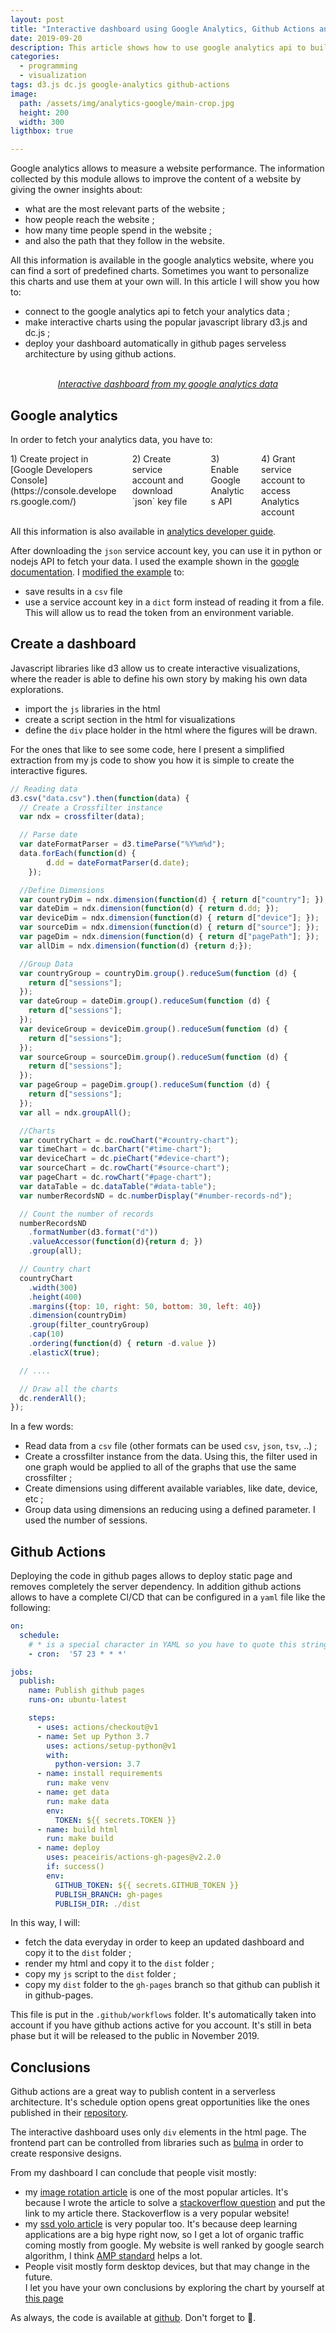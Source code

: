 ```yaml
---
layout: post
title: "Interactive dashboard using Google Analytics, Github Actions and Dc.js"
date: 2019-09-20
description: This article shows how to use google analytics api to build a customized dashboard using javascript library dc.js and deploy them using Github Actions
categories:
  - programming
  - visualization
tags: d3.js dc.js google-analytics github-actions
image:
  path: /assets/img/analytics-google/main-crop.jpg
  height: 200
  width: 300
ligthbox: true

---
```


Google analytics allows to measure a website performance.
The information collected by this module allows to improve the content of a
website by giving the owner insights about:
- what are the most relevant parts of the website ;
- how people reach the website ;
- how many time people spend in the website ;
- and also the path that they follow in the website.

All this information is available in the google analytics website, where you 
can find a sort of predefined charts.  Sometimes you want to personalize this 
charts and use them at your own will.
In this article I will show you how to:
- connect to the google analytics api to fetch your analytics data ;
- make interactive charts using the popular javascript library d3.js and dc.js ;
- deploy your dashboard automatically in github pages serveless architecture by using github actions.

<center>
<amp-img src="/assets/img/analytics-google/main.jpg" alt="google analytics dashboard" height="651" width="682" layout="intrinsic"></amp-img>
<br><i><a href="https://cristianpb.github.io/analytics-google">Interactive dashboard from my google analytics data</a></i>
</center>

## Google analytics

In order to fetch your analytics data, you have to:

<div class="columns is-mobile is-multiline is-horizontal-center">

<div class="column is-6-desktop is-6-mobile">
<amp-image-lightbox id="lightbox1"
  layout="nodisplay"></amp-image-lightbox>
<amp-img on="tap:lightbox1"
  role="button"
  tabindex="0"
  aria-describedby="credentials"
  alt="Credentials google analytics"
  title="Credentials google analytics"
  src="/assets/img/analytics-google/credentials.png"
  layout="responsive"
  width="697"
  height="355"></amp-img>
<div id="credentials">
1) Create project in [Google Developers Console](https://console.developers.google.com/)
</div>
</div>

<div class="column is-6-desktop is-6-mobile">
<amp-image-lightbox id="lightbox2"
  layout="nodisplay"></amp-image-lightbox>
<amp-img on="tap:lightbox2"
  role="button"
  tabindex="0"
  aria-describedby="service_account"
  alt="Service account key"
  title="Service account key"
  src="/assets/img/analytics-google/service_account.png"
  layout="responsive"
  width="505"
  height="428"></amp-img>
<div id="service_account">
2) Create service account and download `json` key file
</div>
</div>

<div class="column is-6-desktop is-6-mobile">
<amp-image-lightbox id="lightbox3"
  layout="nodisplay"></amp-image-lightbox>
<amp-img on="tap:lightbox3"
  role="button"
  tabindex="0"
  aria-describedby="enable"
  alt="Enable google analytics api"
  title="Enable google analytics api"
  src="/assets/img/analytics-google/enable.png"
  layout="responsive"
  width="697"
  height="355"></amp-img>
<div id="enable">
3) Enable Google Analytics API
</div>
</div>

<div class="column is-6-desktop is-6-mobile">
<amp-image-lightbox id="lightbox4"
  layout="nodisplay"></amp-image-lightbox>
<amp-img on="tap:lightbox4"
  role="button"
  tabindex="0"
  aria-describedby="account"
  alt="Grant service account"
  title="Grant service account"
  src="/assets/img/analytics-google/account.png"
  layout="responsive"
  width="505"
  height="428"></amp-img>
<div id="account">
4) Grant service account to access Analytics account
</div>
</div>

</div>

All this information is also available in [analytics developer guide](https://developers.google.com/analytics/devguides/reporting/core/v4/authorization).

After downloading the `json` service account key, you can use it in python or nodejs API to fetch your data.
I used the example shown in the [google 
documentation](https://developers.google.com/analytics/devguides/config/mgmt/v3/quickstart/service-py).
I [modified the example](https://github.com/cristianpb/analytics-google/blob/master/analytics.py) to:
- save results in a `csv` file
- use a service account key in a `dict` form instead of reading it from a file. 
  This will allow us to read the token from an environment variable.

## Create a dashboard

Javascript libraries like d3 allow us to create interactive visualizations, 
where the reader is able to define his own story by making his own data 
explorations.

- import the `js` libraries in the html
- create a script section in the html for visualizations
- define the `div` place holder in the html where the figures will be drawn.


For the ones that like to see some code, here I present a simplified extraction 
from my js code to show you how it is simple to create the interactive figures.

```js
// Reading data
d3.csv("data.csv").then(function(data) {
  // Create a Crossfilter instance
  var ndx = crossfilter(data);

  // Parse date
  var dateFormatParser = d3.timeParse("%Y%m%d");
  data.forEach(function(d) {
		d.dd = dateFormatParser(d.date);
	});

  //Define Dimensions
  var countryDim = ndx.dimension(function(d) { return d["country"]; });
  var dateDim = ndx.dimension(function(d) { return d.dd; });
  var deviceDim = ndx.dimension(function(d) { return d["device"]; });
  var sourceDim = ndx.dimension(function(d) { return d["source"]; });
  var pageDim = ndx.dimension(function(d) { return d["pagePath"]; });
  var allDim = ndx.dimension(function(d) {return d;});

  //Group Data
  var countryGroup = countryDim.group().reduceSum(function (d) {
    return d["sessions"];
  });
  var dateGroup = dateDim.group().reduceSum(function (d) {
    return d["sessions"];
  });
  var deviceGroup = deviceDim.group().reduceSum(function (d) {
    return d["sessions"];
  });
  var sourceGroup = sourceDim.group().reduceSum(function (d) {
    return d["sessions"];
  });
  var pageGroup = pageDim.group().reduceSum(function (d) {
    return d["sessions"];
  });
  var all = ndx.groupAll();

  //Charts
  var countryChart = dc.rowChart("#country-chart");
  var timeChart = dc.barChart("#time-chart");
  var deviceChart = dc.pieChart("#device-chart");
  var sourceChart = dc.rowChart("#source-chart");
  var pageChart = dc.rowChart("#page-chart");
  var dataTable = dc.dataTable("#data-table");
  var numberRecordsND = dc.numberDisplay("#number-records-nd");

  // Count the number of records
  numberRecordsND
    .formatNumber(d3.format("d"))
    .valueAccessor(function(d){return d; })
    .group(all);

  // Country chart
  countryChart
    .width(300)
    .height(400)        
    .margins({top: 10, right: 50, bottom: 30, left: 40})
    .dimension(countryDim)
    .group(filter_countryGroup)
    .cap(10)
    .ordering(function(d) { return -d.value })
    .elasticX(true);

  // ....

  // Draw all the charts
  dc.renderAll();
});
```

In a few words:
- Read data from a `csv` file (other formats can be used `csv`, `json`, `tsv`, ..) ;
- Create a crossfilter instance from the data. Using this, the filter used in 
  one graph would be applied to all of the graphs that use the same crossfilter 
  ;
- Create dimensions using different available variables, like date, device, etc ;
- Group data using dimensions an reducing using a defined parameter. I used the number of sessions.


## Github Actions

Deploying the code in github pages allows to deploy static page and removes 
completely the server dependency. In addition github actions allows to have a 
complete CI/CD that can be configured in a `yaml` file like the following:

```yaml
on:
  schedule:
    # * is a special character in YAML so you have to quote this string
    - cron:  '57 23 * * *'

jobs:
  publish:
    name: Publish github pages
    runs-on: ubuntu-latest

    steps:
      - uses: actions/checkout@v1
      - name: Set up Python 3.7
        uses: actions/setup-python@v1
        with:
          python-version: 3.7
      - name: install requirements
        run: make venv
      - name: get data
        run: make data
        env:
          TOKEN: ${{ secrets.TOKEN }}
      - name: build html
        run: make build
      - name: deploy
        uses: peaceiris/actions-gh-pages@v2.2.0
        if: success()
        env:
          GITHUB_TOKEN: ${{ secrets.GITHUB_TOKEN }}
          PUBLISH_BRANCH: gh-pages
          PUBLISH_DIR: ./dist

```

In this way, I will:
- fetch the data everyday in order to keep an updated dashboard and copy it to 
  the `dist` folder ;
- render my html and copy it to the `dist` folder ;
- copy my `js` script to the `dist` folder ;
- copy my `dist` folder to the `gh-pages` branch so that github can publish it in github-pages.

This file is put in the `.github/workflows` folder. It's automatically taken
into account if you have github actions active for you account. It's still in
beta phase but it will be released to the public in November 2019.

## Conclusions

Github actions are a great way to publish content in a serverless architecture.
It's schedule option opens great opportunities like the ones published in their
[repository](https://github.com/sdras/awesome-actions).

The interactive dashboard uses only `div` elements in the html page. The
frontend part can be controlled from libraries such as [bulma](http://bulma.io) in order to create
responsive designs.

From my dashboard I can conclude that people visit mostly:
- my [image rotation article](https://cristianpb.github.io/blog/image-rotation-opencv) is one of the most popular articles. It's because I wrote the article to solve a [stackoverflow question](https://stackoverflow.com/questions/42354804/find-x-y-rotated-coordinates-locations-in-image-opencv-python/47956005#47956005) and put the link to my article there. Stackoverflow is a very popular website!
- my [ssd yolo article](https://cristianpb.github.io/blog/ssd-yolo) is very popular too. It's because deep learning applications are a big hype right now, so I get a lot of organic traffic coming mostly from google. My website is well ranked by google search algorithm, I think [AMP standard](https://cristianpb.github.io/blog/bulma-amp) helps a lot.
- People visit mostly form desktop devices, but that may change in the future.  
  I let you have your own conclusions by exploring the chart by yourself at 
  [this page](https://cristianpb.github.io/analytics-google) 

As always, the code is available at [github](https://github.com/cristianpb/analytics-google). Don't forget to 🌟.
